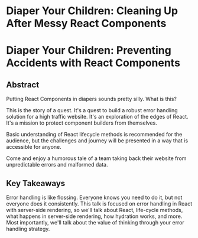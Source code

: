 # Diaper Your Children: Cleaning Up After Messy React Components
# Diaper Your Children: Preventing Accidents with React Components

## Abstract

Putting React Components in diapers sounds pretty silly. What is this?

This is the story of a quest. It's a quest to build a robust error handling
solution for a high traffic website. It's an exploration of the edges of React.
It's a mission to protect component builders from themselves.

Basic understanding of React lifecycle methods is recommended for the audience,
but the challenges and journey will be presented in a way that is accessible for
anyone.

Come and enjoy a humorous tale of a team taking back their website from
unpredictable errors and malformed data.


## Key Takeaways

Error handling is like flossing. Everyone knows you need to do it, but not
everyone does it consistently. This talk is focused on error handling in React
with server-side rendering, so we'll talk about React, life-cycle methods, what
happens in server-side rendering, how hydration works, and more. Most
importantly, we'll talk about the value of thinking through your error
handling strategy.
